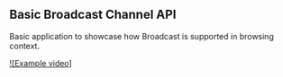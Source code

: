 ## Basic Broadcast Channel API
Basic application to showcase how Broadcast is supported in browsing context.

[![Example video]](https://i.imgur.com/McspYcS.mp4)

